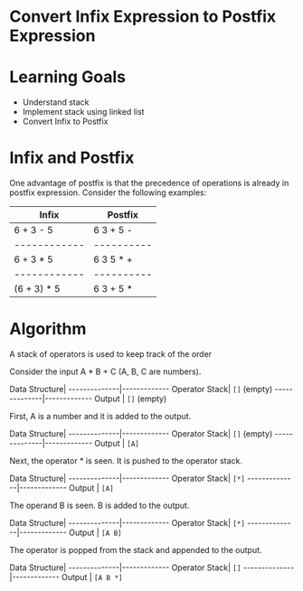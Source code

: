 # Convert Infix Expression to Postfix Expression

Learning Goals
==============

* Understand stack
* Implement stack using linked list
* Convert Infix to Postfix

Infix and Postfix
=================

One advantage of postfix is that the precedence of operations is already
in postfix expression. Consider the following examples:

Infix       | Postfix
------------|----------
6 + 3 - 5   | 6 3 + 5 -
------------|----------
6 + 3 * 5   | 6 3 5 * +
------------|----------
(6 + 3) * 5 | 6 3 + 5 *

Algorithm
=========

A stack of operators is used to keep track of the order

Consider the input A * B + C (A, B, C are numbers).


Data Structure| 
--------------|-------------
Operator Stack| `[]` (empty)
--------------|-------------
Output        | `[]` (empty)

First, A is a number and it is added to the output.

Data Structure| 
--------------|-------------
Operator Stack| `[]` (empty)
--------------|-------------
Output        | `[A]` 

Next, the operator * is seen. It is pushed to the operator stack.


Data Structure| 
--------------|-------------
Operator Stack| `[*]` 
--------------|-------------
Output        | `[A]` 

The operand B is seen. B is added to the output.

Data Structure| 
--------------|-------------
Operator Stack| `[*]` 
--------------|-------------
Output        | `[A B]` 

The operator is popped from the stack and appended to the output.

Data Structure| 
--------------|-------------
Operator Stack| `[]` 
--------------|-------------
Output        | `[A B *]` 


